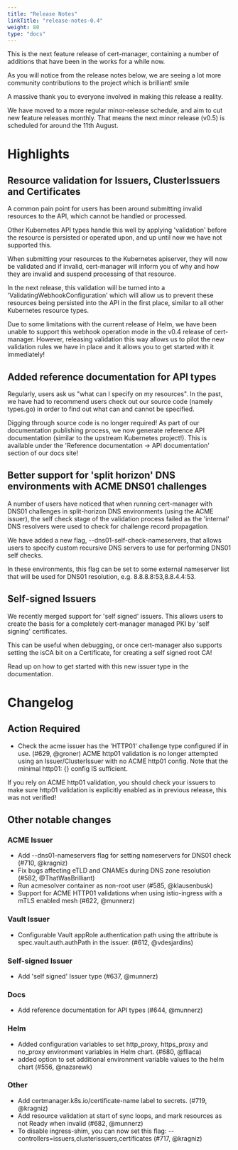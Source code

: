 ```yaml
---
title: "Release Notes"
linkTitle: "release-notes-0.4"
weight: 80
type: "docs"
---
```


This is the next feature release of cert-manager, containing a number of additions
that have been in the works for a while now.

As you will notice from the release notes below, we are seeing a lot more community
contributions to the project which is brilliant! smile

A massive thank you to everyone involved in making this release a reality.

We have moved to a more regular minor-release schedule, and aim to cut new feature
releases monthly. That means the next minor release (v0.5) is scheduled for
around the 11th August.

# Highlights
## Resource validation for Issuers, ClusterIssuers and Certificates
A common pain point for users has been around submitting invalid resources to the
API, which cannot be handled or processed.

Other Kubernetes API types handle this well by applying 'validation' before the
resource is persisted or operated upon, and up until now we have not supported this.

When submitting your resources to the Kubernetes apiserver, they will now be validated
and if invalid, cert-manager will inform you of why and how they are invalid and
suspend processing of that resource.

In the next release, this validation will be turned into a 'ValidatingWebhookConfiguration'
which will allow us to prevent these resources being persisted into the API in
the first place, similar to all other Kubernetes resource types.

Due to some limitations with the current release of Helm, we have been unable to
support this webhook operation mode in the v0.4 release of cert-manager.
However, releasing validation this way allows us to pilot the new validation rules
we have in place and it allows you to get started with it immediately!

## Added reference documentation for API types
Regularly, users ask us "what can I specify on my resources". In the past, we have
had to recommend users check out our source code (namely types.go) in order to
find out what can and cannot be specified.

Digging through source code is no longer required! As part of our documentation
publishing process, we now generate reference API documentation (similar to the
upstream Kubernetes project!). This is available under the
'Reference documentation -> API documentation' section of our docs site!

## Better support for 'split horizon' DNS environments with ACME DNS01 challenges
A number of users have noticed that when running cert-manager with DNS01 challenges
in split-horizon DNS environments (using the ACME issuer), the self check stage
of the validation process failed as the 'internal' DNS resolvers were used to
check for challenge record propagation.

We have added a new flag, --dns01-self-check-nameservers, that allows users to specify
custom recursive DNS servers to use for performing DNS01 self checks.

In these environments, this flag can be set to some external nameserver list that
will be used for DNS01 resolution, e.g. 8.8.8.8:53,8.8.4.4:53.

## Self-signed Issuers
We recently merged support for 'self signed' issuers. This allows users to create
the basis for a completely cert-manager managed PKI by 'self signing' certificates.

This can be useful when debugging, or once cert-manager also supports setting the
isCA bit on a Certificate, for creating a self signed root CA!

Read up on how to get started with this new issuer type in the documentation.

# Changelog
## Action Required
- Check the acme issuer has the 'HTTP01' challenge type configured if in use. (#629, @groner)
ACME http01 validation is no longer attempted using an
Issuer/ClusterIssuer with no ACME http01 config. Note that the minimal
http01: {} config IS sufficient.

If you rely on ACME http01 validation, you should check your issuers to make
sure http01 validation is explicitly enabled as in previous release, this was
not verified!

## Other notable changes
### ACME Issuer
- Add --dns01-nameservers flag for setting nameservers for DNS01 check (#710, @kragniz)
- Fix bugs affecting eTLD and CNAMEs during DNS zone resolution (#582, @ThatWasBrilliant)
- Run acmesolver container as non-root user (#585, @klausenbusk)
- Support for ACME HTTP01 validations when using istio-ingress with a mTLS enabled mesh (#622, @munnerz)
### Vault Issuer
- Configurable Vault appRole authentication path using the attribute is spec.vault.auth.authPath in the issuer. (#612, @vdesjardins)
### Self-signed Issuer
- Add 'self signed' Issuer type (#637, @munnerz)
### Docs
- Add reference documentation for API types (#644, @munnerz)
### Helm
- Added configuration variables to set http_proxy, https_proxy and no_proxy environment variables in Helm chart. (#680, @fllaca)
- added option to set additional environment variable values to the helm chart (#556, @nazarewk)
### Other
- Add certmanager.k8s.io/certificate-name label to secrets. (#719, @kragniz)
- Add resource validation at start of sync loops, and mark resources as not Ready when invalid (#682, @munnerz)
- To disable ingress-shim, you can now set this flag: --controllers=issuers,clusterissuers,certificates (#717, @kragniz)
